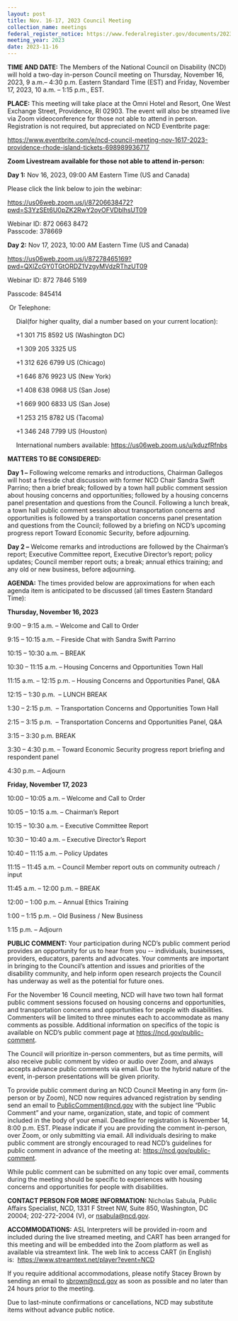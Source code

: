 ```yaml
---
layout: post
title: Nov. 16-17, 2023 Council Meeting
collection_name: meetings
federal_register_notice: https://www.federalregister.gov/documents/2023/09/28/2023-21421/sunshine-act-meetings
meeting_year: 2023
date: 2023-11-16
---
```

**TIME AND DATE:** The Members of the National Council on Disability (NCD) will hold a two-day in-person Council meeting on Thursday, November 16, 2023, 9 a.m.– 4:30 p.m. Eastern Standard Time (EST) and Friday, November 17, 2023, 10 a.m. – 1:15 p.m., EST.

**PLACE:** This meeting will take place at the Omni Hotel and Resort, One West Exchange Street, Providence, RI 02903. The event will also be streamed live via Zoom videoconference for those not able to attend in person. Registration is not required, but appreciated on NCD Eventbrite page:

<https://www.eventbrite.com/e/ncd-council-meeting-nov-1617-2023-providence-rhode-island-tickets-698989936717>

**Zoom Livestream available for those not able to attend in-person:**

**Day 1:** Nov 16, 2023, 09:00 AM Eastern Time (US and Canada)

Please click the link below to join the webinar:

<https://us06web.zoom.us/j/87206638472?pwd=S3YzSEt6U0pZK2RwY2oyOFVDblhsUT09>

Webinar ID: 872 0663 8472\
Passcode: 378669

**Day 2:** Nov 17, 2023, 10:00 AM Eastern Time (US and Canada)

<https://us06web.zoom.us/j/87278465169?pwd=QXlZcGY0TGtORDZ1VzgyMVdzRThzUT09>

Webinar ID: 872 7846 5169

Passcode: 845414

 Or Telephone:

     Dial(for higher quality, dial a number based on your current location):

     +1 301 715 8592 US (Washington DC)

     +1 309 205 3325 US

     +1 312 626 6799 US (Chicago)

     +1 646 876 9923 US (New York)

     +1 408 638 0968 US (San Jose)

     +1 669 900 6833 US (San Jose)

     +1 253 215 8782 US (Tacoma)

     +1 346 248 7799 US (Houston)

     International numbers available: <https://us06web.zoom.us/u/kduzfRfnbs>

**MATTERS TO BE CONSIDERED:**

**Day 1 –** Following welcome remarks and introductions, Chairman Gallegos will host a fireside chat discussion with former NCD Chair Sandra Swift Parrino; then a brief break; followed by a town hall public comment session about housing concerns and opportunities; followed by a housing concerns panel presentation and questions from the Council. Following a lunch break, a town hall public comment session about transportation concerns and opportunities is followed by a transportation concerns panel presentation and questions from the Council; followed by a briefing on NCD’s upcoming progress report Toward Economic Security, before adjourning.

**Day 2 –** Welcome remarks and introductions are followed by the Chairman’s report; Executive Committee report, Executive Director’s report; policy updates; Council member report outs; a break; annual ethics training; and any old or new business, before adjourning.

**AGENDA:** The times provided below are approximations for when each agenda item is anticipated to be discussed (all times Eastern Standard Time):

**Thursday, November 16, 2023**

9:00 – 9:15 a.m. – Welcome and Call to Order

9:15 – 10:15 a.m. – Fireside Chat with Sandra Swift Parrino

10:15 – 10:30 a.m. – BREAK

10:30 – 11:15 a.m. – Housing Concerns and Opportunities Town Hall

11:15 a.m. – 12:15 p.m. – Housing Concerns and Opportunities Panel, Q&A

12:15 – 1:30 p.m.  – LUNCH BREAK

1:30 – 2:15 p.m.  – Transportation Concerns and Opportunities Town Hall

2:15 – 3:15 p.m.  – Transportation Concerns and Opportunities Panel, Q&A

3:15 – 3:30 p.m. BREAK

3:30 – 4:30 p.m. – Toward Economic Security progress report briefing and respondent panel

4:30 p.m. – Adjourn

**Friday, November 17, 2023**

10:00 – 10:05 a.m. – Welcome and Call to Order

10:05 – 10:15 a.m. – Chairman’s Report

10:15 – 10:30 a.m. – Executive Committee Report

10:30 – 10:40 a.m. – Executive Director’s Report

10:40 – 11:15 a.m. – Policy Updates

11:15 – 11:45 a.m. – Council Member report outs on community outreach / input

11:45 a.m. – 12:00 p.m. – BREAK

12:00 – 1:00 p.m. – Annual Ethics Training

1:00 – 1:15 p.m. – Old Business / New Business

1:15 p.m. – Adjourn

**PUBLIC COMMENT:** Your participation during NCD’s public comment period provides an opportunity for us to hear from you -- individuals, businesses, providers, educators, parents and advocates. Your comments are important in bringing to the Council’s attention and issues and priorities of the disability community, and help inform open research projects the Council has underway as well as the potential for future ones.

For the November 16 Council meeting, NCD will have two town hall format public comment sessions focused on housing concerns and opportunities, and transportation concerns and opportunities for people with disabilities. Commenters will be limited to three minutes each to accommodate as many comments as possible. Additional information on specifics of the topic is available on NCD’s public comment page at <https://ncd.gov/public-comment>.

The Council will prioritize in-person commenters, but as time permits, will also receive public comment by video or audio over Zoom, and always accepts advance public comments via email. Due to the hybrid nature of the event, in-person presentations will be given priority.

To provide public comment during an NCD Council Meeting in any form (in-person or by Zoom), NCD now requires advanced registration by sending send an email to [PublicComment@ncd.gov](mailto:PublicComment@ncd.gov) with the subject line “Public Comment” and your name, organization, state, and topic of comment included in the body of your email. Deadline for registration is November 14, 8:00 p.m. EST. Please indicate if you are providing the comment in-person, over Zoom, or only submitting via email. All individuals desiring to make public comment are strongly encouraged to read NCD’s guidelines for public comment in advance of the meeting at: <https://ncd.gov/public-comment>.

While public comment can be submitted on any topic over email, comments during the meeting should be specific to experiences with housing concerns and opportunities for people with disabilities.

**CONTACT PERSON FOR MORE INFORMATION:** Nicholas Sabula, Public Affairs Specialist, NCD, 1331 F Street NW, Suite 850, Washington, DC 20004; 202-272-2004 (V), or [nsabula@ncd.gov](mailto:nsabula@ncd.gov).

**ACCOMMODATIONS:** ASL Interpreters will be provided in-room and included during the live streamed meeting, and CART has been arranged for this meeting and will be embedded into the Zoom platform as well as available via streamtext link. The web link to access CART (in English) is:  <https://www.streamtext.net/player?event=NCD>

If you require additional accommodations, please notify Stacey Brown by sending an email to [sbrown@ncd.gov](mailto:sbrown@ncd.gov) as soon as possible and no later than 24 hours prior to the meeting.

Due to last-minute confirmations or cancellations, NCD may substitute items without advance public notice.